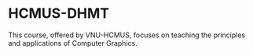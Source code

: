 # HCMUS-DHMT
This course, offered by VNU-HCMUS, focuses on teaching the principles and applications of Computer Graphics.
